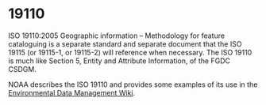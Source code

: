 # 19110

ISO 19110:2005 Geographic information – Methodology for feature cataloguing is a separate standard and separate document that the ISO 19115 (or 19115-1, or 19115-2) will reference when necessary. The ISO 19110 is much like Section 5, Entity and Attribute Information, of the FGDC CSDGM.

NOAA describes the ISO 19110 and provides some examples of its use in the [Environmental Data Management Wiki](http://goo.gl/70X6pi).
